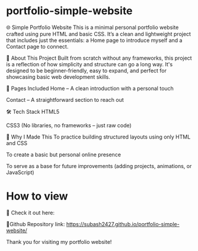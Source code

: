 # portfolio-simple-website
🌐 Simple Portfolio Website
This is a minimal personal portfolio website crafted using pure HTML and basic CSS. It’s a clean and lightweight project that includes just the essentials: a Home page to introduce myself and a Contact page to connect.

🔎 About This Project
Built from scratch without any frameworks, this project is a reflection of how simplicity and structure can go a long way. It's designed to be beginner-friendly, easy to expand, and perfect for showcasing basic web development skills.

📄 Pages Included
Home – A clean introduction with a personal touch

Contact – A straightforward section to reach out

🛠️ Tech Stack
HTML5

CSS3 (No libraries, no frameworks – just raw code)

🚀 Why I Made This
To practice building structured layouts using only HTML and CSS

To create a basic but personal online presence

To serve as a base for future improvements (adding projects, animations, or JavaScript)

# How to view
🔗 Check it out here:

 🔗Github Repository link: https://subash2427.github.io/portfolio-simple-website/

 Thank you for visiting my portfolio website!









